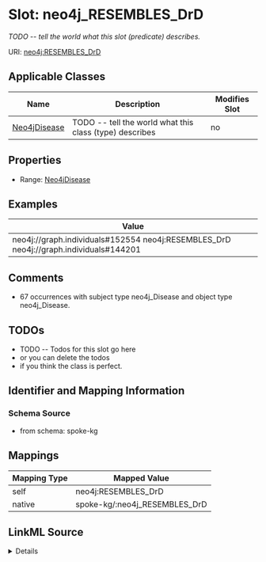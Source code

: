 

# Slot: neo4j_RESEMBLES_DrD


_TODO -- tell the world what this slot (predicate) describes._





URI: [neo4j:RESEMBLES_DrD](neo4j://graph.schema#RESEMBLES_DrD)



<!-- no inheritance hierarchy -->





## Applicable Classes

| Name | Description | Modifies Slot |
| --- | --- | --- |
| [Neo4jDisease](../classes/Neo4jDisease.md) | TODO -- tell the world what this class (type) describes |  no  |







## Properties

* Range: [Neo4jDisease](../classes/Neo4jDisease.md)






## Examples

| Value |
| --- |
| neo4j://graph.individuals#152554 neo4j:RESEMBLES_DrD neo4j://graph.individuals#144201 |

## Comments

* 67 occurrences with subject type neo4j_Disease and object type neo4j_Disease.

## TODOs

* TODO -- Todos for this slot go here
* or you can delete the todos
* if you think the class is perfect.

## Identifier and Mapping Information







### Schema Source


* from schema: spoke-kg




## Mappings

| Mapping Type | Mapped Value |
| ---  | ---  |
| self | neo4j:RESEMBLES_DrD |
| native | spoke-kg/:neo4j_RESEMBLES_DrD |




## LinkML Source

<details>
```yaml
name: neo4j_RESEMBLES_DrD
description: TODO -- tell the world what this slot (predicate) describes.
todos:
- TODO -- Todos for this slot go here
- or you can delete the todos
- if you think the class is perfect.
comments:
- 67 occurrences with subject type neo4j_Disease and object type neo4j_Disease.
examples:
- value: neo4j://graph.individuals#152554 neo4j:RESEMBLES_DrD neo4j://graph.individuals#144201
from_schema: spoke-kg
rank: 1000
slot_uri: neo4j:RESEMBLES_DrD
alias: neo4j_RESEMBLES_DrD
domain_of:
- neo4j_Disease
range: neo4j_Disease

```
</details>